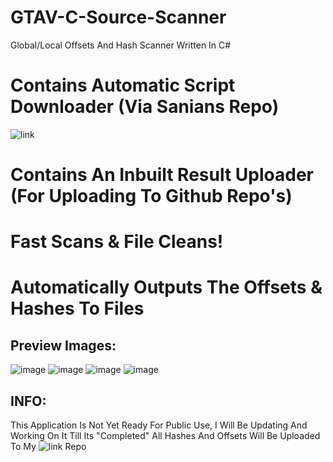 # GTAV-C-Source-Scanner
Global/Local Offsets And Hash Scanner Written In C#

# Contains Automatic Script Downloader (Via Sanians Repo)
![link](https://github.com/Sainan/GTA-V-Decompiled-Scripts)

# Contains An Inbuilt Result Uploader (For Uploading To Github Repo's)

# Fast Scans & File Cleans!

# Automatically Outputs The Offsets & Hashes To Files

## Preview Images:
![image](https://user-images.githubusercontent.com/56168811/174649477-14e57fe9-04c6-47d9-81f1-c4dd83cc5a35.png)
![image](https://user-images.githubusercontent.com/56168811/174649809-63d2fed4-f4e9-4bfb-9e93-fd04aeb4f6f3.png)
![image](https://user-images.githubusercontent.com/56168811/174649859-5d6575aa-9867-4825-895e-5f429a015fcf.png)
![image](https://user-images.githubusercontent.com/56168811/174650274-e90f9ac7-7c35-4762-adf1-b58c6ec0a998.png)


## INFO:
This Application Is Not Yet Ready For Public Use,
I Will Be Updating And Working On It Till Its "Completed"
All Hashes And Offsets Will Be Uploaded To My ![link](https://github.com/dr-NHA/GtaV_2) Repo

